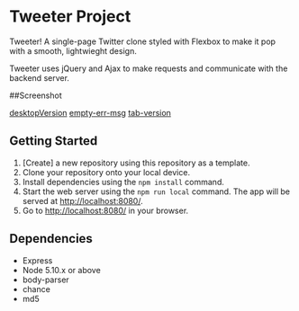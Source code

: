 # Tweeter Project

Tweeter! A single-page Twitter clone styled with Flexbox to make it pop with a smooth, lightwieght design.

Tweeter uses jQuery and Ajax to make requests and communicate with the backend server.

##Screenshot

[desktopVersion](https://github.com/tarinkazi/tweeter/blob/0fcff56ae4d2d63c880660e467f5bd7bf7eb893e/docs/desktop-pic.png)
[empty-err-msg](https://github.com/tarinkazi/tweeter/blob/0fcff56ae4d2d63c880660e467f5bd7bf7eb893e/docs/empty-err-msg.png)
[tab-version](https://github.com/tarinkazi/tweeter/blob/0fcff56ae4d2d63c880660e467f5bd7bf7eb893e/docs/tab-pic.png)

## Getting Started

1. [Create] a new repository using this repository as a template.
2. Clone your repository onto your local device.
3. Install dependencies using the `npm install` command.
3. Start the web server using the `npm run local` command. The app will be served at <http://localhost:8080/>.
4. Go to <http://localhost:8080/> in your browser.

## Dependencies

- Express
- Node 5.10.x or above
- body-parser
- chance
- md5


